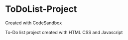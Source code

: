 # ToDoList-Project
Created with CodeSandbox

To-Do list project created with HTML CSS and Javascript
